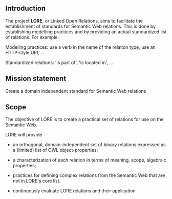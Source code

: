 ## Introduction ##
The project **LORE**, or Linked Open Relations, aims to facilitate the establishment of standards for Semantic Web relations. This is done by establishing modelling practices and by providing an actual standardized list of relations. For example:

Modelling practices: use a verb in the name of the relation type, use an HTTP-style URI, ...

Standardized relations: 'is part of', 'is located in', ...

## Mission statement ##
Create a domain independent standard for Semantic Web relations

## Scope ##
The objective of LORE is to create a practical set of relations for use on the Semantic Web.

LORE will provide
  * an orthogonal, domain-independent set of binary relations expressed as a (limited) list of OWL object-properties;

  * a characterization of each relation in terms of meaning, scope, algebraic properties;

  * practices for defining complex relations from the Semantic Web that are not in LORE's core list.

  * continuously evaluate LORE relations and their application